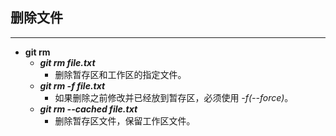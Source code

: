 ## 删除文件
---
* **git rm**
  * ***git rm file.txt***
    * 删除暂存区和工作区的指定文件。
  * ***git rm -f file.txt***
    * 如果删除之前修改并已经放到暂存区，必须使用 *-f(--force)*。
  * ***git rm --cached file.txt***
    * 删除暂存区文件，保留工作区文件。